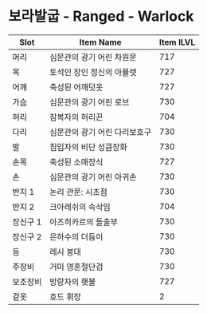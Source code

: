 #  보라발굽 -  Ranged -  Warlock

| Slot | Item Name | Item ILVL |
|------|-----------|-----------|
| 머리 | 심문관의 광기 어린 차원문 | 717 |
| 목 | 토석인 장인 정신의 아뮬렛 | 727 |
| 어깨 | 축성된 어깨덧옷 | 727 |
| 가슴 | 심문관의 광기 어린 로브 | 730 |
| 허리 | 잠복자의 허리끈 | 704 |
| 다리 | 심문관의 광기 어린 다리보호구 | 730 |
| 발 | 침입자의 비단 성큼장화 | 730 |
| 손목 | 축성된 소매장식 | 727 |
| 손 | 심문관의 광기 어린 아귀손 | 730 |
| 반지 1 | 논리 관문: 시초점 | 730 |
| 반지 2 | 크아레쉬의 속삭임 | 704 |
| 장신구 1 | 아즈히카르의 돌출부 | 730 |
| 장신구 2 | 은하수의 더듬이 | 730 |
| 등 | 레시 붕대 | 730 |
| 주장비 | 거미 영혼절단검 | 730 |
| 보조장비 | 방랑자의 횃불 | 727 |
| 겉옷 | 호드 휘장 | 2 |
